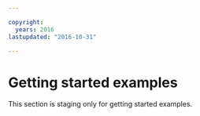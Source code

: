 ```yaml
---

copyright:
  years: 2016
lastupdated: "2016-10-31"

---
```



# Getting started examples

This section is staging only for getting started examples.
